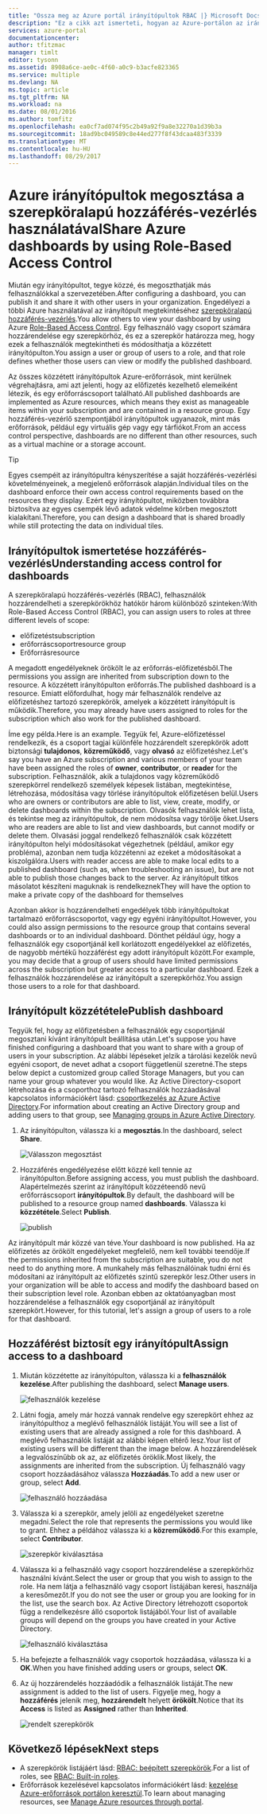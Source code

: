 ```yaml
---
title: "Ossza meg az Azure portál irányítópultok RBAC |} Microsoft Docs"
description: "Ez a cikk azt ismerteti, hogyan az Azure-portálon az irányítópultok megosztása a szerepköralapú hozzáférés-vezérlés használatával."
services: azure-portal
documentationcenter: 
author: tfitzmac
manager: timlt
editor: tysonn
ms.assetid: 8908a6ce-ae0c-4f60-a0c9-b3acfe823365
ms.service: multiple
ms.devlang: NA
ms.topic: article
ms.tgt_pltfrm: NA
ms.workload: na
ms.date: 08/01/2016
ms.author: tomfitz
ms.openlocfilehash: ea0cf7ad074f95c2b49a92f9a8e32270a1d39b3a
ms.sourcegitcommit: 18ad9bc049589c8e44ed277f8f43dcaa483f3339
ms.translationtype: MT
ms.contentlocale: hu-HU
ms.lasthandoff: 08/29/2017
---
```

# <a name="share-azure-dashboards-by-using-role-based-access-control"></a><span data-ttu-id="35a02-103">Azure irányítópultok megosztása a szerepköralapú hozzáférés-vezérlés használatával</span><span class="sxs-lookup"><span data-stu-id="35a02-103">Share Azure dashboards by using Role-Based Access Control</span></span>
<span data-ttu-id="35a02-104">Miután egy irányítópultot, tegye közzé, és megoszthatják más felhasználókkal a szervezetében.</span><span class="sxs-lookup"><span data-stu-id="35a02-104">After configuring a dashboard, you can publish it and share it with other users in your organization.</span></span> <span data-ttu-id="35a02-105">Engedélyezi a többi Azure használatával az irányítópult megtekintéséhez [szerepköralapú hozzáférés-vezérlés](../active-directory/role-based-access-control-configure.md).</span><span class="sxs-lookup"><span data-stu-id="35a02-105">You allow others to view your dashboard by using Azure [Role-Based Access Control](../active-directory/role-based-access-control-configure.md).</span></span> <span data-ttu-id="35a02-106">Egy felhasználó vagy csoport számára hozzárendelése egy szerepkörhöz, és ez a szerepkör határozza meg, hogy ezek a felhasználók megtekintheti és módosíthatja a közzétett irányítópulton.</span><span class="sxs-lookup"><span data-stu-id="35a02-106">You assign a user or group of users to a role, and that role defines whether those users can view or modify the published dashboard.</span></span> 

<span data-ttu-id="35a02-107">Az összes közzétett irányítópultok Azure-erőforrások, mint kerülnek végrehajtásra, ami azt jelenti, hogy az előfizetés kezelhető elemeiként létezik, és egy erőforráscsoport található.</span><span class="sxs-lookup"><span data-stu-id="35a02-107">All published dashboards are implemented as Azure resources, which means they exist as manageable items within your subscription and are contained in a resource group.</span></span>  <span data-ttu-id="35a02-108">Egy hozzáférés-vezérlő szempontjából irányítópultok ugyanazok, mint más erőforrások, például egy virtuális gép vagy egy tárfiókot.</span><span class="sxs-lookup"><span data-stu-id="35a02-108">From an access control perspective, dashboards are no different than other resources, such as a virtual machine or a storage account.</span></span>

> [!TIP]
> <span data-ttu-id="35a02-109">Egyes csempéit az irányítópultra kényszerítése a saját hozzáférés-vezérlési követelményeinek, a megjelenő erőforrások alapján.</span><span class="sxs-lookup"><span data-stu-id="35a02-109">Individual tiles on the dashboard enforce their own access control requirements based on the resources they display.</span></span>  <span data-ttu-id="35a02-110">Ezért egy irányítópultot, miközben továbbra biztosítva az egyes csempék lévő adatok védelme körben megosztott kialakítani.</span><span class="sxs-lookup"><span data-stu-id="35a02-110">Therefore, you can design a dashboard that is shared broadly while still protecting the data on individual tiles.</span></span>
> 
> 

## <a name="understanding-access-control-for-dashboards"></a><span data-ttu-id="35a02-111">Irányítópultok ismertetése hozzáférés-vezérlés</span><span class="sxs-lookup"><span data-stu-id="35a02-111">Understanding access control for dashboards</span></span>
<span data-ttu-id="35a02-112">A szerepköralapú hozzáférés-vezérlés (RBAC), felhasználók hozzárendelheti a szerepkörökhöz hatókör három különböző szinteken:</span><span class="sxs-lookup"><span data-stu-id="35a02-112">With Role-Based Access Control (RBAC), you can assign users to roles at three different levels of scope:</span></span>

* <span data-ttu-id="35a02-113">előfizetést</span><span class="sxs-lookup"><span data-stu-id="35a02-113">subscription</span></span>
* <span data-ttu-id="35a02-114">erőforráscsoport</span><span class="sxs-lookup"><span data-stu-id="35a02-114">resource group</span></span>
* <span data-ttu-id="35a02-115">Erőforrás</span><span class="sxs-lookup"><span data-stu-id="35a02-115">resource</span></span>

<span data-ttu-id="35a02-116">A megadott engedélyeknek örökölt le az erőforrás-előfizetésből.</span><span class="sxs-lookup"><span data-stu-id="35a02-116">The permissions you assign are inherited from subscription down to the resource.</span></span> <span data-ttu-id="35a02-117">A közzétett irányítópulton erőforrás.</span><span class="sxs-lookup"><span data-stu-id="35a02-117">The published dashboard is a resource.</span></span> <span data-ttu-id="35a02-118">Emiatt előfordulhat, hogy már felhasználók rendelve az előfizetéshez tartozó szerepkörök, amelyek a közzétett irányítópult is működik.</span><span class="sxs-lookup"><span data-stu-id="35a02-118">Therefore, you may already have users assigned to roles for the subscription which also work for the published dashboard.</span></span> 

<span data-ttu-id="35a02-119">Íme egy példa.</span><span class="sxs-lookup"><span data-stu-id="35a02-119">Here is an example.</span></span>  <span data-ttu-id="35a02-120">Tegyük fel, Azure-előfizetéssel rendelkezik, és a csoport tagjai különféle hozzárendelt szerepkörök adott biztonsági **tulajdonos**, **közreműködő**, vagy **olvasó** az előfizetéshez.</span><span class="sxs-lookup"><span data-stu-id="35a02-120">Let's say you have an Azure subscription and various members of your team have been assigned the roles of **owner**, **contributor**, or **reader** for the subscription.</span></span> <span data-ttu-id="35a02-121">Felhasználók, akik a tulajdonos vagy közreműködő szerepkörrel rendelkező személyek képesek listában, megtekintése, létrehozása, módosítása vagy törlése irányítópultok előfizetésen belül.</span><span class="sxs-lookup"><span data-stu-id="35a02-121">Users who are owners or contributors are able to list, view, create, modify, or delete dashboards within the subscription.</span></span>  <span data-ttu-id="35a02-122">Olvasók felhasználók lehet lista, és tekintse meg az irányítópultok, de nem módosítsa vagy törölje őket.</span><span class="sxs-lookup"><span data-stu-id="35a02-122">Users who are readers are able to list and view dashboards, but cannot modify or delete them.</span></span>  <span data-ttu-id="35a02-123">Olvasási joggal rendelkező felhasználók csak közzétett irányítópulton helyi módosításokat végezhetnek (például, amikor egy probléma), azonban nem tudja közzétenni az ezeket a módosításokat a kiszolgálóra.</span><span class="sxs-lookup"><span data-stu-id="35a02-123">Users with reader access are able to make local edits to a published dashboard (such as, when troubleshooting an issue), but are not able to publish those changes back to the server.</span></span>  <span data-ttu-id="35a02-124">Az irányítópult titkos másolatot készíteni maguknak is rendelkeznek</span><span class="sxs-lookup"><span data-stu-id="35a02-124">They will have the option to make a private copy of the dashboard for themselves</span></span>

<span data-ttu-id="35a02-125">Azonban akkor is hozzárendelheti engedélyek több irányítópultokat tartalmazó erőforráscsoportot, vagy egy egyéni irányítópultot.</span><span class="sxs-lookup"><span data-stu-id="35a02-125">However, you could also assign permissions to the resource group that contains several dashboards or to an individual dashboard.</span></span> <span data-ttu-id="35a02-126">Dönthet például úgy, hogy a felhasználók egy csoportjánál kell korlátozott engedélyekkel az előfizetés, de nagyobb mértékű hozzáférést egy adott irányítópult között.</span><span class="sxs-lookup"><span data-stu-id="35a02-126">For example, you may decide that a group of users should have limited permissions across the subscription but greater access to a particular dashboard.</span></span> <span data-ttu-id="35a02-127">Ezek a felhasználók hozzárendelése az irányítópult a szerepkörhöz.</span><span class="sxs-lookup"><span data-stu-id="35a02-127">You assign those users to a role for that dashboard.</span></span> 

## <a name="publish-dashboard"></a><span data-ttu-id="35a02-128">Irányítópult közzététele</span><span class="sxs-lookup"><span data-stu-id="35a02-128">Publish dashboard</span></span>
<span data-ttu-id="35a02-129">Tegyük fel, hogy az előfizetésben a felhasználók egy csoportjánál megosztani kívánt irányítópult beállítása után.</span><span class="sxs-lookup"><span data-stu-id="35a02-129">Let's suppose you have finished configuring a dashboard that you want to share with a group of users in your subscription.</span></span> <span data-ttu-id="35a02-130">Az alábbi lépéseket jelzik a tárolási kezelők nevű egyéni csoport, de nevet adhat a csoport függetlenül szeretné.</span><span class="sxs-lookup"><span data-stu-id="35a02-130">The steps below depict a customized group called Storage Managers, but you can name your group whatever you would like.</span></span> <span data-ttu-id="35a02-131">Az Active Directory-csoport létrehozása és a csoporthoz tartozó felhasználók hozzáadásával kapcsolatos információkért lásd: [csoportkezelés az Azure Active Directory](../active-directory/active-directory-accessmanagement-manage-groups.md).</span><span class="sxs-lookup"><span data-stu-id="35a02-131">For information about creating an Active Directory group and adding users to that group, see [Managing groups in Azure Active Directory](../active-directory/active-directory-accessmanagement-manage-groups.md).</span></span>

1. <span data-ttu-id="35a02-132">Az irányítópulton, válassza ki a **megosztás**.</span><span class="sxs-lookup"><span data-stu-id="35a02-132">In the dashboard, select **Share**.</span></span>
   
     ![Válasszon megosztást](./media/azure-portal-dashboard-share-access/select-share.png)
2. <span data-ttu-id="35a02-134">Hozzáférés engedélyezése előtt közzé kell tennie az irányítópulton.</span><span class="sxs-lookup"><span data-stu-id="35a02-134">Before assigning access, you must publish the dashboard.</span></span> <span data-ttu-id="35a02-135">Alapértelmezés szerint az irányítópult közzéteendő nevű erőforráscsoport **irányítópultok**.</span><span class="sxs-lookup"><span data-stu-id="35a02-135">By default, the dashboard will be published to a resource group named **dashboards**.</span></span> <span data-ttu-id="35a02-136">Válassza ki **közzététele**.</span><span class="sxs-lookup"><span data-stu-id="35a02-136">Select **Publish**.</span></span>
   
     ![publish](./media/azure-portal-dashboard-share-access/publish.png)

<span data-ttu-id="35a02-138">Az irányítópult már közzé van téve.</span><span class="sxs-lookup"><span data-stu-id="35a02-138">Your dashboard is now published.</span></span> <span data-ttu-id="35a02-139">Ha az előfizetés az örökölt engedélyeket megfelelő, nem kell további teendője.</span><span class="sxs-lookup"><span data-stu-id="35a02-139">If the permissions inherited from the subscription are suitable, you do not need to do anything more.</span></span> <span data-ttu-id="35a02-140">A munkahely más felhasználóinak tudni érni és módosítani az irányítópult az előfizetés szintű szerepkör lesz.</span><span class="sxs-lookup"><span data-stu-id="35a02-140">Other users in your organization will be able to access and modify the dashboard based on their subscription level role.</span></span> <span data-ttu-id="35a02-141">Azonban ebben az oktatóanyagban most hozzárendelése a felhasználók egy csoportjánál az irányítópult szerepkört.</span><span class="sxs-lookup"><span data-stu-id="35a02-141">However, for this tutorial, let's assign a group of users to a role for that dashboard.</span></span>

## <a name="assign-access-to-a-dashboard"></a><span data-ttu-id="35a02-142">Hozzáférést biztosít egy irányítópult</span><span class="sxs-lookup"><span data-stu-id="35a02-142">Assign access to a dashboard</span></span>
1. <span data-ttu-id="35a02-143">Miután közzétette az irányítópulton, válassza ki a **felhasználók kezelése**.</span><span class="sxs-lookup"><span data-stu-id="35a02-143">After publishing the dashboard, select **Manage users**.</span></span>
   
     ![felhasználók kezelése](./media/azure-portal-dashboard-share-access/manage-users.png)
2. <span data-ttu-id="35a02-145">Látni fogja, amely már hozzá vannak rendelve egy szerepkört ehhez az irányítópulthoz a meglévő felhasználók listáját.</span><span class="sxs-lookup"><span data-stu-id="35a02-145">You will see a list of existing users that are already assigned a role for this dashboard.</span></span> <span data-ttu-id="35a02-146">A meglévő felhasználók listáját az alábbi képen eltérő lesz.</span><span class="sxs-lookup"><span data-stu-id="35a02-146">Your list of existing users will be different than the image below.</span></span> <span data-ttu-id="35a02-147">A hozzárendelések a legvalószínűbb ok az, az előfizetés öröklik.</span><span class="sxs-lookup"><span data-stu-id="35a02-147">Most likely, the assignments are inherited from the subscription.</span></span> <span data-ttu-id="35a02-148">Új felhasználó vagy csoport hozzáadásához válassza **Hozzáadás**.</span><span class="sxs-lookup"><span data-stu-id="35a02-148">To add a new user or group, select **Add**.</span></span>
   
     ![felhasználó hozzáadása](./media/azure-portal-dashboard-share-access/existing-users.png)
3. <span data-ttu-id="35a02-150">Válassza ki a szerepkör, amely jelöli az engedélyeket szeretne megadni.</span><span class="sxs-lookup"><span data-stu-id="35a02-150">Select the role that represents the permissions you would like to grant.</span></span> <span data-ttu-id="35a02-151">Ehhez a példához válassza ki a **közreműködő**.</span><span class="sxs-lookup"><span data-stu-id="35a02-151">For this example, select **Contributor**.</span></span>
   
     ![szerepkör kiválasztása](./media/azure-portal-dashboard-share-access/select-role.png)
4. <span data-ttu-id="35a02-153">Válassza ki a felhasználó vagy csoport hozzárendelése a szerepkörhöz használni kívánt.</span><span class="sxs-lookup"><span data-stu-id="35a02-153">Select the user or group that you wish to assign to the role.</span></span> <span data-ttu-id="35a02-154">Ha nem látja a felhasználó vagy csoport listájában keresi, használja a keresőmezőt.</span><span class="sxs-lookup"><span data-stu-id="35a02-154">If you do not see the user or group you are looking for in the list, use the search box.</span></span> <span data-ttu-id="35a02-155">Az Active Directory létrehozott csoportok függ a rendelkezésre álló csoportok listájából.</span><span class="sxs-lookup"><span data-stu-id="35a02-155">Your list of available groups will depend on the groups you have created in your Active Directory.</span></span>
   
     ![felhasználó kiválasztása](./media/azure-portal-dashboard-share-access/select-user.png) 
5. <span data-ttu-id="35a02-157">Ha befejezte a felhasználók vagy csoportok hozzáadása, válassza ki a **OK**.</span><span class="sxs-lookup"><span data-stu-id="35a02-157">When you have finished adding users or groups, select **OK**.</span></span> 
6. <span data-ttu-id="35a02-158">Az új hozzárendelés hozzáadódik a felhasználók listáját.</span><span class="sxs-lookup"><span data-stu-id="35a02-158">The new assignment is added to the list of users.</span></span> <span data-ttu-id="35a02-159">Figyelje meg, hogy a **hozzáférés** jelenik meg, **hozzárendelt** helyett **örökölt**.</span><span class="sxs-lookup"><span data-stu-id="35a02-159">Notice that its **Access** is listed as **Assigned** rather than **Inherited**.</span></span>
   
     ![rendelt szerepkörök](./media/azure-portal-dashboard-share-access/assigned-roles.png)

## <a name="next-steps"></a><span data-ttu-id="35a02-161">Következő lépések</span><span class="sxs-lookup"><span data-stu-id="35a02-161">Next steps</span></span>
* <span data-ttu-id="35a02-162">A szerepkörök listájáért lásd: [RBAC: beépített szerepkörök](../active-directory/role-based-access-built-in-roles.md).</span><span class="sxs-lookup"><span data-stu-id="35a02-162">For a list of roles, see [RBAC: Built-in roles](../active-directory/role-based-access-built-in-roles.md).</span></span>
* <span data-ttu-id="35a02-163">Erőforrások kezelésével kapcsolatos információkért lásd: [kezelése Azure-erőforrások portálon keresztül](resource-group-portal.md).</span><span class="sxs-lookup"><span data-stu-id="35a02-163">To learn about managing resources, see [Manage Azure resources through portal](resource-group-portal.md).</span></span>

